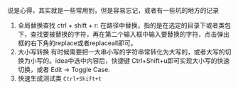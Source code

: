 说是心得，其实就是一些常用到，但是容易忘记，或者有一些坑的地方的记录

1. 全局替换查找
   ctrl + shift + r: 在路径中替换，指的是在选定的目录下或者类包下，查找要被替换的字符，再在第二个输入框中输入要替换的字符，点击弹出框的右下角的replace或者replaceall即可。
2. 大小写转换 有时候需要把一大串小写的字符串常转化为大写的，或者大写的切换为小写的。idea中选中内容后，快捷键 Ctrl+Shift+u即可实现大小写的快速切换，或者 Edit -> Toggle Case.
3. 快速生成测试类 `Ctrl+Shift+t`